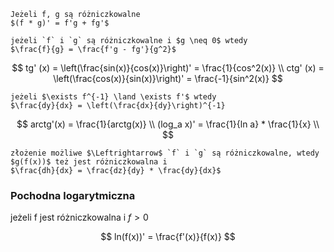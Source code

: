```{admonition} pochodna iloczynu
Jeżeli f, g są różniczkowalne
$(f * g)' = f'g + fg'$
```

```{admonition} pochodna ilorazu
jeżeli `f` i `g` są różniczkowalne i $g \neq 0$ wtedy
$\frac{f}{g} = \frac{f'g - fg'}{g^2}$
```

$$
tg' (x) = \left(\frac{sin(x)}{cos(x)}\right)' = \frac{1}{cos^2(x)} \\
ctg' (x) = \left(\frac{cos(x)}{sin(x)}\right)' = \frac{-1}{sin^2(x)}
$$

```{admonition} twierdzenie
jeżeli $\exists f^{-1} \land \exists f'$ wtedy
$\frac{dy}{dx} = \left(\frac{dx}{dy}\right)^{-1}
```

$$
arctg'(x) = \frac{1}{arctg(x)} \\
(log_a x)' = \frac{1}{ln a} * \frac{1}{x} \\
$$

```{admonition} pochodna złożenia funkcji
złożenie możliwe $\Leftrightarrow$ `f` i `g` są różniczkowalne, wtedy
$g(f(x))$ też jest różniczkowalna i
$\frac{dh}{dx} = \frac{dz}{dy} * \frac{dy}{dx}$
```

### Pochodna logarytmiczna

jeżeli f jest różniczkowalna i $f > 0$

$$
ln(f(x))' = \frac{f'(x)}{f(x)}
$$
